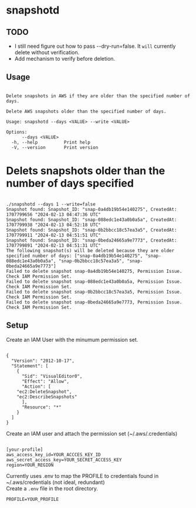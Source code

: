 # snapshotd

## TODO
- I still need figure out how to pass --dry-run=false. It `will` currently delete without verification.  
- Add mechanism to verify before deletion.  


## Usage

```

Delete snapshots in AWS if they are older than the specified number of days.

Delete AWS snapshots older than the specified number of days.

Usage: snapshotd --days <VALUE> --write <VALUE>

Options:
      --days <VALUE>  
  -h, --help          Print help
  -V, --version       Print version

```



# Delets snapshots older than the number of days specified

```

./snapshotd --days 1 --write=false
Snapshot found: Snapshot_ID: "snap-0a4db19b54e140275", CreatedAt: 1707799656 "2024-02-13 04:47:36 UTC"
Snapshot found: Snapshot_ID: "snap-088edc1e43a0b0a5a", CreatedAt: 1707799938 "2024-02-13 04:52:18 UTC"
Snapshot found: Snapshot_ID: "snap-0b2bbcc18c57ea3a5", CreatedAt: 1707799911 "2024-02-13 04:51:51 UTC"
Snapshot found: Snapshot_ID: "snap-0beda24665a9e7773", CreatedAt: 1707799891 "2024-02-13 04:51:31 UTC"
The following snapshot(s) will be deleted because they are older specified number of days: ["snap-0a4db19b54e140275", "snap-088edc1e43a0b0a5a", "snap-0b2bbcc18c57ea3a5", "snap-0beda24665a9e7773"]
Failed to delete snapshot snap-0a4db19b54e140275, Permission Issue. Check IAM Permission Set.
Failed to delete snapshot snap-088edc1e43a0b0a5a, Permission Issue. Check IAM Permission Set.
Failed to delete snapshot snap-0b2bbcc18c57ea3a5, Permission Issue. Check IAM Permission Set.
Failed to delete snapshot snap-0beda24665a9e7773, Permission Issue. Check IAM Permission Set.

```

## Setup

Create an IAM User with the minumum permission set.

```

{
  "Version": "2012-10-17",
  "Statement": [
    {
      "Sid": "VisualEditor0",
      "Effect": "Allow",
      "Action": [
	"ec2:DeleteSnapshot",
	"ec2:DescribeSnapshots"
      ],
      "Resource": "*"
    }
  ]
}

```
Create an IAM user and attach the permission set (~/.aws/.credentials)

```

[your-profile]
aws_access_key_id=YOUR_ACCCES_KEY_ID
aws_secret_access_key=YOUR_SECRET_ACCESS_KEY
region=YOUR_REGION

```

Currently uses .env to map the PROFILE to credentials found in ~/.aws/credentials (not ideal, redundant)  
Create a `.env` file in the root directory.  

```
PROFILE=YOUR_PROFILE
```




